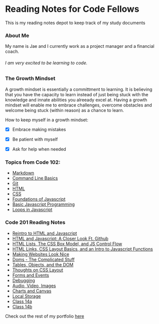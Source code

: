 # Reading Notes for Code Fellows

This is my reading notes depot to keep track of my study documents

### About Me

My name is Jae and I currently work as a project manager and a financial coach. 

###### I am very excited to be learning to code. 

### The Growth Mindset 

A growth mindset is essentially a committment to learning. It is believing that you have the capacity to learn instead of just being stuck with the knowledge and innate abilities you alreeady excel at. Having a growth mindset will enable me to embrace challenges, overcome obstacles and welcome being stuck (within reason) as a chance to learn.

How to keep myself in a growth mindset:
- [x] Embrace making mistakes
- [x] Be patient with myself
- [x] Ask for help when needed


### Topics from Code 102:
- [Markdown](markdown.md)
- [Command Line Basics](command-line-basics.md)
- [Git](git.md)
- [HTML](html.md)
- [CSS](css.md)
- [Foundations of Javascript](javascript1.md)
- [Basic Javascript Programming](javascript2.md)
- [Loops in Javascript](javascript3.md)

### Code 201 Reading Notes
- [Reintro to HTML and Javascript](class-01.md)
- [HTML and Javascript: A Closer Look Ft. Github](class-02.md)
- [HTML Lists, The CSS Box Model, and JS Control Flow](class-03.md)
- [HTML Links, CSS Layout Basics, and an Intro to Javascript Functions](class-04.md)
- [Making Websites Look Nice](class-05.md)
- [Doms - The Complicated Stuff](class-06.md)
- [Tables, Objects, and the DOM](class-07.md)
- [Thoughts on CSS Layout](class-08.md)
- [Forms and Events](class-09.md)
- [Debugging](class-10.md)
- [Audio, Video, Images](class-11.md)
- [Charts and Canvas](class-12.md)
- [Local Storage](class-13.md)
- [Class 14a](class-14a.md)
- [Class 14b](class-14b.md)

Check out the rest of my portfolio [here](http://jaimierl.github.io)

